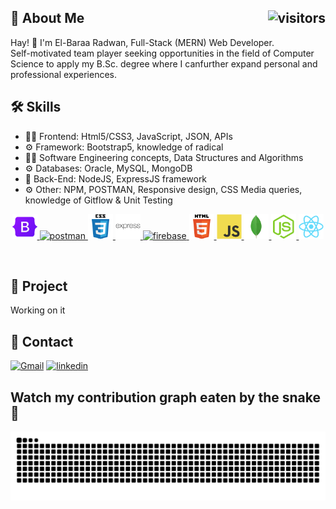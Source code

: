 ## 🚀 About Me <img align="right" alt="visitors" src="https://gpvc.arturio.dev/ElBaraaRadwan" /> 
Hay! 👋 
I'm El-Baraa Radwan, Full-Stack (MERN) Web Developer. </br>
Self-motivated team player seeking opportunities in the field of
Computer Science to apply my B.Sc. degree where I canfurther
expand personal and professional experiences.

## 🛠 Skills
-	👨‍💻 Frontend: Html5/CSS3, JavaScript, JSON, APIs 
-	⚙️ Framework: Bootstrap5, knowledge of radical 
-	👨‍💻 Software Engineering concepts, Data Structures and Algorithms
-	⚙️ Databases: Oracle, MySQL, MongoDB
-	💽 Back-End: NodeJS, ExpressJS framework 
-	⚙️ Other: NPM, POSTMAN, Responsive design, CSS Media queries, knowledge of Gitflow & Unit Testing

<p align="center">
<a href="https://getbootstrap.com" target="_blank"> <img src="https://raw.githubusercontent.com/devicons/devicon/master/icons/bootstrap/bootstrap-original.svg" alt="bootstrap" width="40" height="40"/> </a> <a href="https://postman.com" target="_blank" rel="noreferrer"> <img src="https://www.vectorlogo.zone/logos/getpostman/getpostman-icon.svg" alt="postman" width="40" height="40"/> </a> <a href="https://www.w3schools.com/css/" target="_blank"> <img src="https://raw.githubusercontent.com/devicons/devicon/master/icons/css3/css3-original-wordmark.svg" alt="css3" width="40" height="40"/> </a> <a href="https://expressjs.com" target="_blank"> <img src="https://raw.githubusercontent.com/devicons/devicon/master/icons/express/express-original-wordmark.svg" alt="express" width="40" height="40"/> </a> <a href="https://firebase.google.com/" target="_blank"> <img src="https://www.vectorlogo.zone/logos/firebase/firebase-icon.svg" alt="firebase" width="40" height="40"/> </a> <a href="https://www.w3.org/html/" target="_blank"> <img src="https://raw.githubusercontent.com/devicons/devicon/master/icons/html5/html5-original-wordmark.svg" alt="html5" width="40" height="40"/> </a> <a href="https://developer.mozilla.org/en-US/docs/Web/JavaScript" target="_blank"> <img src="https://raw.githubusercontent.com/devicons/devicon/master/icons/javascript/javascript-original.svg" alt="javascript" width="40" height="40"/> </a> <a href="https://www.mongodb.com/" target="_blank"> <img src="https://raw.githubusercontent.com/devicons/devicon/master/icons/mongodb/mongodb-original.svg" alt="mongodb" width="40" height="40"/> </a> <a href="https://nodejs.org" target="_blank"> <img src="https://raw.githubusercontent.com/devicons/devicon/master/icons/nodejs/nodejs-original.svg" alt="nodejs" width="40" height="40"/> </a> <a href="https://reactjs.org/" target="_blank"> <img src="https://raw.githubusercontent.com/devicons/devicon/master/icons/react/react-original.svg" alt="react" width="40" height="40"/> </a> </p>
</p>

<br>


## 💯 Project
Working on it
  <br/>


## 🔗 Contact
[![Gmail](https://img.shields.io/badge/gmail-BB001B?style=for-the-badge&logo=gmail&logoColor=white)](mailto:El-Baraa.S.Radwan@gamil.com)
[![linkedin](https://img.shields.io/badge/linkedin-0A66C2?style=for-the-badge&logo=linkedin&logoColor=white)](https://www.linkedin.com/in/elbaraa-radwan/)

## Watch my contribution graph eaten by the snake 🐍
![Snake animation](https://github.com/ElBaraaRadwan/ElBaraaRadwan/blob/output/github-contribution-grid-snake.svg)
